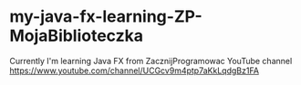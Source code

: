 # my-java-fx-learning-ZP-MojaBiblioteczka
Currently I'm learning Java FX from ZacznijProgramowac YouTube channel
https://www.youtube.com/channel/UCGcv9m4ptp7aKkLqdgBz1FA

